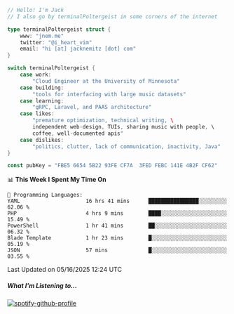```go
// Hello! I'm Jack
// I also go by terminalPoltergeist in some corners of the internet

type terminalPoltergeist struct {
    www: "jnem.me"
    twitter: "@i_heart_vim"
    email: "hi [at] jacknemitz [dot] com"
}

switch terminalPoltergeist {
    case work:
        "Cloud Engineer at the University of Minnesota"
    case building:
        "tools for interfacing with large music datasets"
    case learning:
        "gRPC, Laravel, and PAAS architecture"
    case likes:
        "premature optimization, technical writing, \
        independent web-design, TUIs, sharing music with people, \
        coffee, well-documented apis"
    case dislikes:
        "politics, clutter, lack of communication, inactivity, Java"
}

const pubKey = "FBE5 6654 5B22 93FE CF7A  3FED FEBC 141E 4B2F CF62"
```

<!--START_SECTION:waka-->
📊 **This Week I Spent My Time On** 

```text
💬 Programming Languages: 
YAML                     16 hrs 41 mins      ████████████████░░░░░░░░░   62.06 % 
PHP                      4 hrs 9 mins        ████░░░░░░░░░░░░░░░░░░░░░   15.49 % 
PowerShell               1 hr 41 mins        ██░░░░░░░░░░░░░░░░░░░░░░░   06.32 % 
Blade Template           1 hr 23 mins        █░░░░░░░░░░░░░░░░░░░░░░░░   05.19 % 
JSON                     57 mins             █░░░░░░░░░░░░░░░░░░░░░░░░   03.55 % 
```


 Last Updated on 05/16/2025 12:24 UTC
<!--END_SECTION:waka-->

##### What I'm Listening to...

[![spotify-github-profile](https://jnem.me/listening-item?maxAge=2592000)](https://jnem.me/listening)
